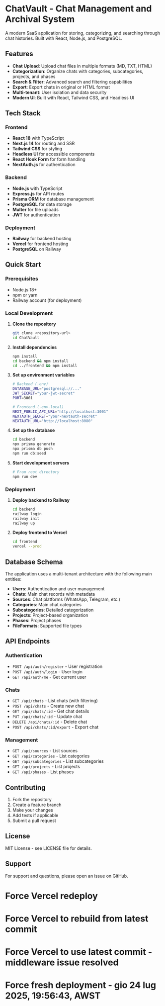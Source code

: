 # ChatVault - Chat Management and Archival System

A modern SaaS application for storing, categorizing, and searching through chat histories. Built with React, Node.js, and PostgreSQL.

## Features

- **Chat Upload**: Upload chat files in multiple formats (MD, TXT, HTML)
- **Categorization**: Organize chats with categories, subcategories, projects, and phases
- **Search & Filter**: Advanced search and filtering capabilities
- **Export**: Export chats in original or HTML format
- **Multi-tenant**: User isolation and data security
- **Modern UI**: Built with React, Tailwind CSS, and Headless UI

## Tech Stack

### Frontend
- **React 18** with TypeScript
- **Next.js 14** for routing and SSR
- **Tailwind CSS** for styling
- **Headless UI** for accessible components
- **React Hook Form** for form handling
- **NextAuth.js** for authentication

### Backend
- **Node.js** with TypeScript
- **Express.js** for API routes
- **Prisma ORM** for database management
- **PostgreSQL** for data storage
- **Multer** for file uploads
- **JWT** for authentication

### Deployment
- **Railway** for backend hosting
- **Vercel** for frontend hosting
- **PostgreSQL** on Railway

## Quick Start

### Prerequisites
- Node.js 18+
- npm or yarn
- Railway account (for deployment)

### Local Development

1. **Clone the repository**
   ```bash
   git clone <repository-url>
   cd ChatVault
   ```

2. **Install dependencies**
   ```bash
   npm install
   cd backend && npm install
   cd ../frontend && npm install
   ```

3. **Set up environment variables**
   ```bash
   # Backend (.env)
   DATABASE_URL="postgresql://..."
   JWT_SECRET="your-jwt-secret"
   PORT=3001
   
   # Frontend (.env.local)
   NEXT_PUBLIC_API_URL="http://localhost:3001"
   NEXTAUTH_SECRET="your-nextauth-secret"
   NEXTAUTH_URL="http://localhost:8080"
   ```

4. **Set up the database**
   ```bash
   cd backend
   npx prisma generate
   npx prisma db push
   npm run db:seed
   ```

5. **Start development servers**
   ```bash
   # From root directory
   npm run dev
   ```

### Deployment

1. **Deploy backend to Railway**
   ```bash
   cd backend
   railway login
   railway init
   railway up
   ```

2. **Deploy frontend to Vercel**
   ```bash
   cd frontend
   vercel --prod
   ```

## Database Schema

The application uses a multi-tenant architecture with the following main entities:

- **Users**: Authentication and user management
- **Chats**: Main chat records with metadata
- **Sources**: Chat platforms (WhatsApp, Telegram, etc.)
- **Categories**: Main chat categories
- **Subcategories**: Detailed categorization
- **Projects**: Project-based organization
- **Phases**: Project phases
- **FileFormats**: Supported file types

## API Endpoints

### Authentication
- `POST /api/auth/register` - User registration
- `POST /api/auth/login` - User login
- `GET /api/auth/me` - Get current user

### Chats
- `GET /api/chats` - List chats (with filtering)
- `POST /api/chats` - Create new chat
- `GET /api/chats/:id` - Get chat details
- `PUT /api/chats/:id` - Update chat
- `DELETE /api/chats/:id` - Delete chat
- `POST /api/chats/:id/export` - Export chat

### Management
- `GET /api/sources` - List sources
- `GET /api/categories` - List categories
- `GET /api/subcategories` - List subcategories
- `GET /api/projects` - List projects
- `GET /api/phases` - List phases

## Contributing

1. Fork the repository
2. Create a feature branch
3. Make your changes
4. Add tests if applicable
5. Submit a pull request

## License

MIT License - see LICENSE file for details.

## Support

For support and questions, please open an issue on GitHub.
# Force Vercel redeploy
# Force Vercel to rebuild from latest commit
# Force Vercel to use latest commit - middleware issue resolved
# Force fresh deployment - gio 24 lug 2025, 19:56:43, AWST
